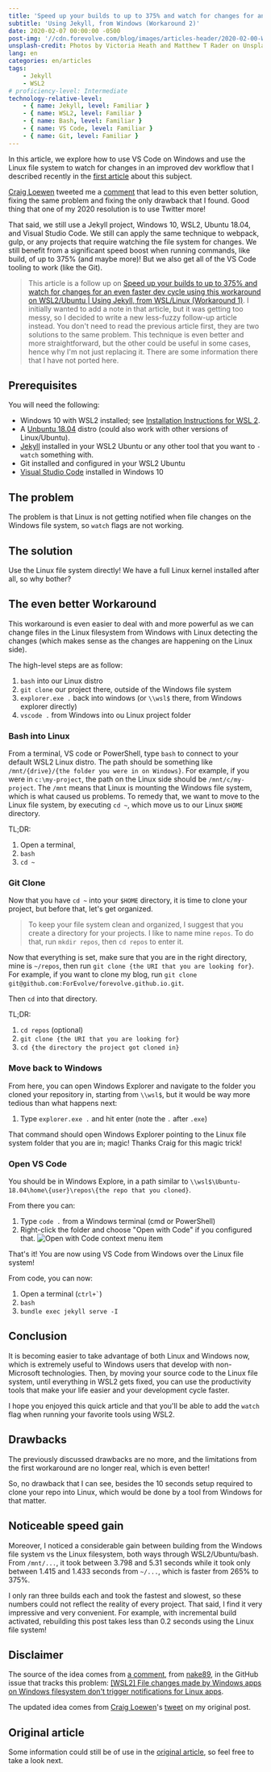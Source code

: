 ```yaml
---
title: 'Speed up your builds to up to 375% and watch for changes for an even faster dev cycle using this workaround on WSL2/Ubuntu'
subtitle: 'Using Jekyll, from Windows (Workaround 2)'
date: 2020-02-07 00:00:00 -0500
post-img: '//cdn.forevolve.com/blog/images/articles-header/2020-02-00-WSL2.jpg'
unsplash-credit: Photos by Victoria Heath and Matthew T Rader on Unsplash
lang: en
categories: en/articles
tags:
    - Jekyll
    - WSL2
# proficiency-level: Intermediate
technology-relative-level:
    - { name: Jekyll, level: Familiar }
    - { name: WSL2, level: Familiar }
    - { name: Bash, level: Familiar }
    - { name: VS Code, level: Familiar }
    - { name: Git, level: Familiar }
---
```


In this article, we explore how to use VS Code on Windows and use the Linux file system to watch for changes in an improved dev workflow that I described recently in the [first article](/en/articles/2020/02/04/speed-up-your-builds-and-watch-for-changes-to-up-to-375-percent-using-this-workaround-on-wsl2-ubuntu/) about this subject.

[Craig Loewen](https://twitter.com/craigaloewen) tweeted me a [comment](https://twitter.com/craigaloewen/status/1224925470606548992?s=20) that lead to this even better solution, fixing the same problem and fixing the only drawback that I found.
Good thing that one of my 2020 resolution is to use Twitter more!

That said, we still use a Jekyll project, Windows 10, WSL2, Ubuntu 18.04, and Visual Studio Code.
We still can apply the same technique to webpack, gulp, or any projects that require watching the file system for changes.
We still benefit from a significant speed boost when running commands, like build, of up to 375% (and maybe more)!
But we also get all of the VS Code tooling to work (like the Git).<!--more-->

> This article is a follow up on [Speed up your builds to up to 375% and watch for changes for an even faster dev cycle using this workaround on WSL2/Ubuntu | Using Jekyll, from WSL/Linux (Workaround 1)](/en/articles/2020/02/04/speed-up-your-builds-and-watch-for-changes-to-up-to-375-percent-using-this-workaround-on-wsl2-ubuntu/).
> I initially wanted to add a note in that article, but it was getting too messy, so I decided to write a new less-fuzzy follow-up article instead.
> You don't need to read the previous article first, they are two solutions to the same problem. This technique is even better and more straightforward, but the other could be useful in some cases, hence why I'm not just replacing it. There are some information there that I have not ported here.

## Prerequisites

You will need the following:

-   Windows 10 with WSL2 installed; see [Installation Instructions for WSL 2](https://docs.microsoft.com/en-us/windows/wsl/wsl2-install).
-   A [Unbuntu 18.04](https://www.microsoft.com/en-ca/p/ubuntu-1804-lts/9n9tngvndl3q?rtc=1&activetab=pivot:overviewtab) distro (could also work with other versions of Linux/Ubuntu).
-   [Jekyll](https://jekyllrb.com/) installed in your WSL2 Ubuntu or any other tool that you want to `-watch` something with.
-   Git installed and configured in your WSL2 Ubuntu
-   [Visual Studio Code](https://code.visualstudio.com/) installed in Windows 10

## The problem

The problem is that Linux is not getting notified when file changes on the Windows file system, so `watch` flags are not working.

## The solution

Use the Linux file system directly! We have a full Linux kernel installed after all, so why bother?

## The even better Workaround

This workaround is even easier to deal with and more powerful as we can change files in the Linux filesystem from Windows with Linux detecting the changes (which makes sense as the changes are happening on the Linux side).

The high-level steps are as follow:

1. `bash` into our Linux distro
1. `git clone` our project there, outside of the Windows file system
1. `explorer.exe .` back into windows (or `\\wsl$` there, from Windows explorer directly)
1. `vscode .` from Windows into ou Linux project folder

### Bash into Linux

From a terminal, VS code or PowerShell, type `bash` to connect to your default WSL2 Linux distro.
The path should be something like `/mnt/{drive}/{the folder you were in on Windows}`.
For example, if you were in `c:\my-project`, the path on the Linux side should be `/mnt/c/my-project`.
The `/mnt` means that Linux is mounting the Windows file system, which is what caused us problems.
To remedy that, we want to move to the Linux file system, by executing `cd ~`, which move us to our Linux `$HOME` directory.

TL;DR:

1. Open a terminal¸
2. `bash`
3. `cd ~`

### Git Clone

Now that you have `cd ~` into your `$HOME` directory, it is time to clone your project, but before that, let's get organized.

> To keep your file system clean and organized, I suggest that you create a directory for your projects.
> I like to name mine `repos`.
> To do that, run `mkdir repos`, then `cd repos` to enter it.

Now that everything is set, make sure that you are in the right directory, mine is `~/repos`, then run `git clone {the URI that you are looking for}`.
For example, if you want to clone my blog, run `git clone git@github.com:ForEvolve/forevolve.github.io.git`.

Then `cd` into that directory.

TL;DR:

1. `cd repos` (optional)
1. `git clone {the URI that you are looking for}`
1. `cd {the directory the project got cloned in}`

### Move back to Windows

From here, you can open Windows Explorer and navigate to the folder you cloned your repository in, starting from `\\wsl$`, but it would be way more tedious than what happens next:

1. Type `explorer.exe .` and hit enter (note the `.` after `.exe`)

That command should open Windows Explorer pointing to the Linux file system folder that you are in; magic! Thanks Craig for this magic trick!

### Open VS Code

You should be in Windows Explore, in a path similar to `\\wsl$\Ubuntu-18.04\home\{user}\repos\{the repo that you cloned}`.

From there you can:

1. Type `code .` from a Windows terminal (cmd or PowerShell)
1. Right-click the folder and choose "Open with Code" if you configured that.
   ![Open with Code context menu item](//cdn.forevolve.com/blog/images/2020/OpenWithVSCode.png)

That's it! You are now using VS Code from Windows over the Linux file system!

From code, you can now:

1. Open a terminal (`` ctrl+` ``)
1. `bash`
1. `bundle exec jekyll serve -I`

## Conclusion

It is becoming easier to take advantage of both Linux and Windows now, which is extremely useful to Windows users that develop with non-Microsoft technologies.
Then, by moving your source code to the Linux file system, until everything in WSL2 gets fixed, you can use the productivity tools that make your life easier and your development cycle faster.

I hope you enjoyed this quick article and that you'll be able to add the `watch` flag when running your favorite tools using WSL2.

## Drawbacks

The previously discussed drawbacks are no more, and the limitations from the first workaround are no longer real, which is even better!

So, no drawback that I can see, besides the 10 seconds setup required to clone your repo into Linux, which would be done by a tool from Windows for that matter.

## Noticeable speed gain

Moreover, I noticed a considerable gain between building from the Windows file system vs the Linux filesystem, both ways through WSL2/Ubuntu/bash.
From `/mnt/...`, it took between 3.798 and 5.31 seconds while it took only between 1.415 and 1.433 seconds from `~/...`, which is faster from 265% to 375%.

I only ran three builds each and took the fastest and slowest, so these numbers could not reflect the reality of every project. That said, I find it very impressive and very convenient. For example, with incremental build activated, rebuilding this post takes less than 0.2 seconds using the Linux file system!

## Disclaimer

The source of the idea comes from [a comment](https://github.com/microsoft/WSL/issues/4739#issuecomment-571688826), from [nake89](https://github.com/nake89), in the GitHub issue that tracks this problem: [[WSL2] File changes made by Windows apps on Windows filesystem don't trigger notifications for Linux apps](https://github.com/microsoft/WSL/issues/4739).

The updated idea comes from [Craig Loewen](https://twitter.com/craigaloewen)'s [tweet](https://twitter.com/craigaloewen/status/1224925470606548992?s=20) on my original post.

## Original article

Some information could still be of use in the [original article](/en/articles/2020/02/04/speed-up-your-builds-and-watch-for-changes-to-up-to-375-percent-using-this-workaround-on-wsl2-ubuntu/), so feel free to take a look next.
